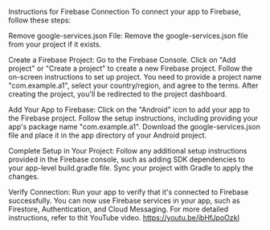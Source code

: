 Instructions for Firebase Connection
To connect your app to Firebase, follow these steps:

Remove google-services.json File:
Remove the google-services.json file from your project if it exists.

Create a Firebase Project:
Go to the Firebase Console.
Click on "Add project" or "Create a project" to create a new Firebase project.
Follow the on-screen instructions to set up project. You need to provide a project name "com.example.a1", select your country/region, and agree to the terms.
After creating the project, you'll be redirected to the project dashboard.

Add Your App to Firebase:
Click on the "Android" icon to add your app to the Firebase project.
Follow the setup instructions, including providing your app's package name "com.example.a1".
Download the google-services.json file and place it in the app directory of your Android project.

Complete Setup in Your Project:
Follow any additional setup instructions provided in the Firebase console, such as adding SDK dependencies to your app-level build.gradle file.
Sync your project with Gradle to apply the changes.

Verify Connection:
Run your app to verify that it's connected to Firebase successfully.
You can now use Firebase services in your app, such as Firestore, Authentication, and Cloud Messaging.
For more detailed instructions, refer to thit YouTube video. https://youtu.be/jbHfJpoOzkI

